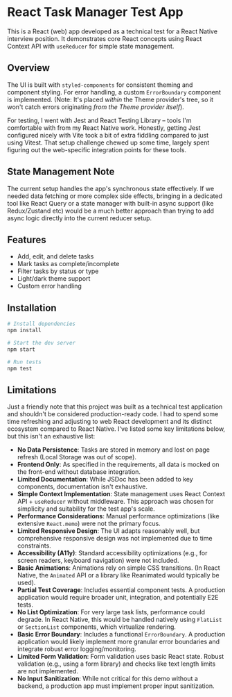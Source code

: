 
# React Task Manager Test App

This is a React (web) app developed as a technical test for a React Native interview position. It demonstrates core React concepts using React Context API with `useReducer` for simple state management.

## Overview

The UI is built with `styled-components` for consistent theming and component styling.
For error handling, a custom `ErrorBoundary` component is implemented. (Note: It's placed *within* the Theme provider's tree, so it won't catch errors originating *from the Theme provider itself*).

For testing, I went with Jest and React Testing Library – tools I'm comfortable with from my React Native work. Honestly, getting Jest configured nicely with Vite took a bit of extra fiddling compared to just using Vitest. That setup challenge chewed up some time, largely spent figuring out the web-specific integration points for these tools. 

## State Management Note

The current setup handles the app's synchronous state effectively. If we needed data fetching or more complex side effects, bringing in a dedicated tool like React Query or a state manager with built-in async support (like Redux/Zustand etc) would be a much better approach than trying to add async logic directly into the current reducer setup.

## Features

- Add, edit, and delete tasks
- Mark tasks as complete/incomplete
- Filter tasks by status or type
- Light/dark theme support
- Custom error handling

## Installation

```bash
# Install dependencies
npm install

# Start the dev server
npm start

# Run tests
npm test
```

## Limitations

Just a friendly note that this project was built as a technical test application and shouldn't be considered production-ready code. I had to spend some time refreshing and adjusting to web React development and its distinct ecosystem compared to React Native. I've listed some key limitations below, but this isn't an exhaustive list:

*   **No Data Persistence**: Tasks are stored in memory and lost on page refresh (Local Storage was out of scope).
*   **Frontend Only**: As specified in the requirements, all data is mocked on the front-end without database integration.
*   **Limited Documentation**: While JSDoc has been added to key components, documentation isn't exhaustive.
*   **Simple Context Implementation**: State management uses React Context API + `useReducer` without middleware. This approach was chosen for simplicity and suitability for the test app's scale.
*   **Performance Considerations**: Manual performance optimizations (like extensive `React.memo`) were not the primary focus.
*   **Limited Responsive Design**: The UI adapts reasonably well, but comprehensive responsive design was not implemented due to time constraints.
*   **Accessibility (A11y)**: Standard accessibility optimizations (e.g., for screen readers, keyboard navigation) were not included.
*   **Basic Animations**: Animations rely on simple CSS transitions. (In React Native, the `Animated` API or a library like Reanimated would typically be used).
*   **Partial Test Coverage**: Includes essential component tests. A production application would require broader unit, integration, and potentially E2E tests.
*   **No List Optimization**: For very large task lists, performance could degrade. In React Native, this would be handled natively using `FlatList` or `SectionList` components, which virtualize rendering.
*   **Basic Error Boundary**: Includes a functional `ErrorBoundary`. A production application would likely implement more granular error boundaries and integrate robust error logging/monitoring.
*   **Limited Form Validation**: Form validation uses basic React state. Robust validation (e.g., using a form library) and checks like text length limits are not implemented.
*   **No Input Sanitization**: While not critical for this demo without a backend, a production app must implement proper input sanitization.